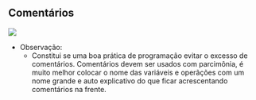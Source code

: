 ## Comentários
![](https://github.com/JoseLeonardoCordeiroBahia/topicos-basicos-java/assets/63564226/a15a2b64-f7f4-4856-844f-194fe2278d82)

* Observação:
  * Constitui se uma boa prática de programação evitar o excesso de comentários. Comentários devem ser usados com parcimônia, é muito melhor colocar o nome das variáveis e operãções com um nome grande e auto explicativo do que ficar acrescentando comentários na frente.
